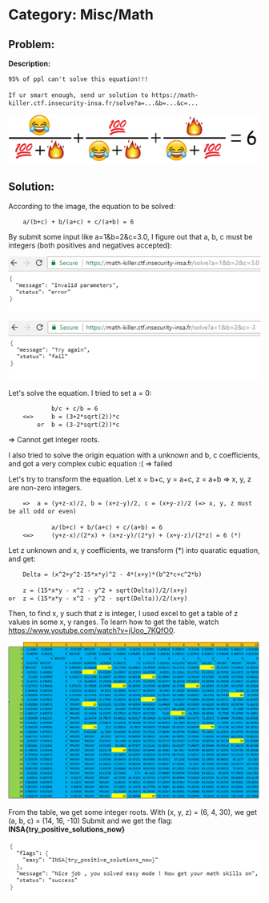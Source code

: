 # Category: Misc/Math

## Problem:
**Description:**
```
95% of ppl can't solve this equation!!!

If ur smart enough, send ur solution to https://math-killer.ctf.insecurity-insa.fr/solve?a=...&b=...&c=...
```

![](chall.png)

## Solution:
According to the image, the equation to be solved:
```
    a/(b+c) + b/(a+c) + c/(a+b) = 6
```
By submit some input like a=1&b=2&c=3.0, I figure out that a, b, c must be integers (both positives and negatives accepted):

![](Condition1.PNG)

![](Condition2.PNG)

Let's solve the equation. I tried to set a = 0:
```
            b/c + c/b = 6
    <=>     b = (3+2*sqrt(2))*c
        or  b = (3-2*sqrt(2))*c
```
=> Cannot get integer roots.

I also tried to solve the origin equation with a unknown and b, c coefficients, and got a very complex cubic equation :( => failed

Let's try to transform the equation. Let x = b+c, y = a+c, z = a+b => x, y, z are non-zero integers.
```
    =>  a = (y+z-x)/2, b = (x+z-y)/2, c = (x+y-z)/2 (=> x, y, z must be all odd or even)
    
            a/(b+c) + b/(a+c) + c/(a+b) = 6
    <=>     (y+z-x)/(2*x) + (x+z-y)/(2*y) + (x+y-z)/(2*z) = 6 (*)
```
Let z unknown and x, y coefficients, we transform (*) into quaratic equation, and get:
```
    Delta = (x^2+y^2-15*x*y)^2 - 4*(x+y)*(b^2*c+c^2*b)

    z = (15*x*y - x^2 - y^2 + sqrt(Delta))/2/(x+y)
or  z = (15*x*y - x^2 - y^2 - sqrt(Delta))/2/(x+y)
```
Then, to find x, y such that z is integer, I used excel to get a table of z values in some x, y ranges. To learn how to get the table, watch https://www.youtube.com/watch?v=jUoo_7KQfO0.

![](table1.PNG)

From the table, we get some integer roots. With (x, y, z) = (6, 4, 30), we get (a, b, c) = (14, 16, -10)
Submit and we get the flag:
**INSA{try_positive_solutions_now}**

![](Flag.PNG)